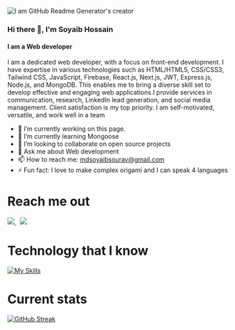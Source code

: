 ![I am GitHub Readme Generator's creator](https://media.licdn.com/dms/image/D5616AQFLBHYAZeeWEA/profile-displaybackgroundimage-shrink_350_1400/0/1702180754956?e=1709769600&v=beta&t=6oEEZXMaBI7wQg7DrKO3yEslyJ0qyt_dSPKt4M0nd-s)
### Hi there 👋, I'm Soyaib Hossain 
#### I am a Web developer 


I am a dedicated web developer, with a focus on front-end development. I have expertise in various technologies such as HTML/HTML5, CSS/CSS3, Tailwind CSS, JavaScript, Firebase, React.js, Next.js, JWT, Express.js, Node.js, and MongoDB. This enables me to bring a diverse skill set to develop effective and engaging web applications.I provide services in communication, research, LinkedIn lead generation, and social media management. Client satisfaction is my top priority. I am self-motivated, versatile, and work well in a team



- 🔭 I’m currently working on this page. 
- 🌱 I’m currently learning Mongoose 
- 👯 I’m looking to collaborate on  open source projects 
- 💬 Ask me about Web development  
- 📫 How to reach me: mdsoyaibsourav@gmail.com 
- ⚡ Fun fact: I love to make complex origami and I can speak 4 languages 



# Reach me out
<a href="https://www.linkedin.com/in/md-soyaib-hossain-sourov-9b75a92a0">
<img src="https://skillicons.dev/icons?i=linkedin" />
</a> &nbsp 
<a href="https://github.com/Mdsoyaib123">
<img src="https://skillicons.dev/icons?i=github" />
</a>



# Technology that I know

[![My Skills](https://skillicons.dev/icons?i=js,react,express,nodejs,mongodb,firebase,tailwind,html,css)](https://skillicons.dev)

# Current stats

[![GitHub Streak](https://github-readme-streak-stats.herokuapp.com?user=Mdsoyaib123&theme=algolia)](https://git.io/streak-stats)


